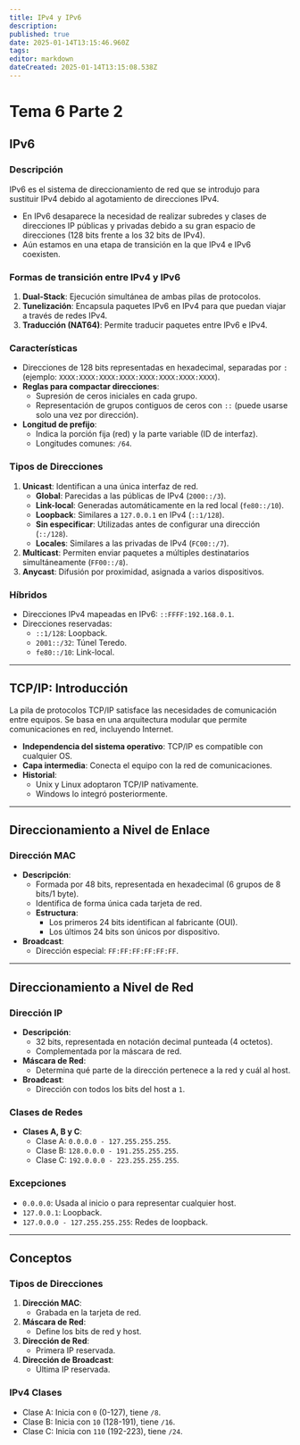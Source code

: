 ```yaml
---
title: IPv4 y IPv6
description: 
published: true
date: 2025-01-14T13:15:46.960Z
tags: 
editor: markdown
dateCreated: 2025-01-14T13:15:08.538Z
---
```


# Tema 6 Parte 2

## IPv6

### Descripción
IPv6 es el sistema de direccionamiento de red que se introdujo para sustituir IPv4 debido al agotamiento de direcciones IPv4.

- En IPv6 desaparece la necesidad de realizar subredes y clases de direcciones IP públicas y privadas debido a su gran espacio de direcciones (128 bits frente a los 32 bits de IPv4).
- Aún estamos en una etapa de transición en la que IPv4 e IPv6 coexisten.

### Formas de transición entre IPv4 y IPv6
1. **Dual-Stack**: Ejecución simultánea de ambas pilas de protocolos.
2. **Tunelización**: Encapsula paquetes IPv6 en IPv4 para que puedan viajar a través de redes IPv4.
3. **Traducción (NAT64)**: Permite traducir paquetes entre IPv6 e IPv4.

### Características
- Direcciones de 128 bits representadas en hexadecimal, separadas por `:` (ejemplo: `XXXX:XXXX:XXXX:XXXX:XXXX:XXXX:XXXX:XXXX`).
- **Reglas para compactar direcciones**:
  - Supresión de ceros iniciales en cada grupo.
  - Representación de grupos contiguos de ceros con `::` (puede usarse solo una vez por dirección).
- **Longitud de prefijo**:
  - Indica la porción fija (red) y la parte variable (ID de interfaz).
  - Longitudes comunes: `/64`.

### Tipos de Direcciones
1. **Unicast**: Identifican a una única interfaz de red.
   - **Global**: Parecidas a las públicas de IPv4 (`2000::/3`).
   - **Link-local**: Generadas automáticamente en la red local (`fe80::/10`).
   - **Loopback**: Similares a `127.0.0.1` en IPv4 (`::1/128`).
   - **Sin especificar**: Utilizadas antes de configurar una dirección (`::/128`).
   - **Locales**: Similares a las privadas de IPv4 (`FC00::/7`).
2. **Multicast**: Permiten enviar paquetes a múltiples destinatarios simultáneamente (`FF00::/8`).
3. **Anycast**: Difusión por proximidad, asignada a varios dispositivos.

### Híbridos
- Direcciones IPv4 mapeadas en IPv6: `::FFFF:192.168.0.1`.
- Direcciones reservadas:
  - `::1/128`: Loopback.
  - `2001::/32`: Túnel Teredo.
  - `fe80::/10`: Link-local.

---

## TCP/IP: Introducción

La pila de protocolos TCP/IP satisface las necesidades de comunicación entre equipos. Se basa en una arquitectura modular que permite comunicaciones en red, incluyendo Internet.

- **Independencia del sistema operativo**: TCP/IP es compatible con cualquier OS.
- **Capa intermedia**: Conecta el equipo con la red de comunicaciones.
- **Historial**:
  - Unix y Linux adoptaron TCP/IP nativamente.
  - Windows lo integró posteriormente.

---

## Direccionamiento a Nivel de Enlace

### Dirección MAC
- **Descripción**:
  - Formada por 48 bits, representada en hexadecimal (6 grupos de 8 bits/1 byte).
  - Identifica de forma única cada tarjeta de red.
  - **Estructura**:
    - Los primeros 24 bits identifican al fabricante (OUI).
    - Los últimos 24 bits son únicos por dispositivo.
- **Broadcast**:
  - Dirección especial: `FF:FF:FF:FF:FF:FF`.

---

## Direccionamiento a Nivel de Red

### Dirección IP
- **Descripción**:
  - 32 bits, representada en notación decimal punteada (4 octetos).
  - Complementada por la máscara de red.
- **Máscara de Red**:
  - Determina qué parte de la dirección pertenece a la red y cuál al host.
- **Broadcast**:
  - Dirección con todos los bits del host a `1`.

### Clases de Redes
- **Clases A, B y C**:
  - Clase A: `0.0.0.0 - 127.255.255.255`.
  - Clase B: `128.0.0.0 - 191.255.255.255`.
  - Clase C: `192.0.0.0 - 223.255.255.255`.

### Excepciones
- `0.0.0.0`: Usada al inicio o para representar cualquier host.
- `127.0.0.1`: Loopback.
- `127.0.0.0 - 127.255.255.255`: Redes de loopback.

---

## Conceptos

### Tipos de Direcciones
1. **Dirección MAC**:
   - Grabada en la tarjeta de red.
2. **Máscara de Red**:
   - Define los bits de red y host.
3. **Dirección de Red**:
   - Primera IP reservada.
4. **Dirección de Broadcast**:
   - Última IP reservada.

### IPv4 Clases
- Clase A: Inicia con `0` (0-127), tiene `/8`.
- Clase B: Inicia con `10` (128-191), tiene `/16`.
- Clase C: Inicia con `110` (192-223), tiene `/24`.

